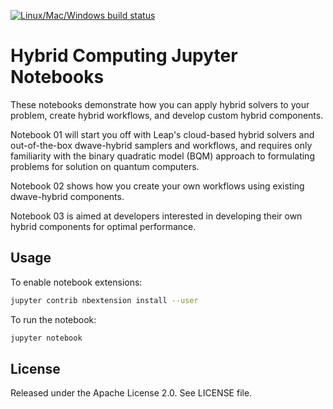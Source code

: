 [![Linux/Mac/Windows build status](
  https://circleci.com/gh/dwave-examples/hybrid-computing-notebook.svg?style=svg)](
  https://circleci.com/gh/dwave-examples/hybrid-computing-notebook)

# Hybrid Computing Jupyter Notebooks

These notebooks demonstrate how you can apply hybrid solvers to your problem, 
create hybrid workflows, and develop custom hybrid components. 

Notebook 01 will 
start you off with Leap's cloud-based hybrid solvers and out-of-the-box 
dwave-hybrid samplers and workflows, and requires only familiarity with the binary 
quadratic model (BQM) approach to formulating problems for solution on quantum 
computers. 

Notebook 02 shows how you create your own workflows using existing dwave-hybrid 
components. 

Notebook 03 is aimed at developers interested in developing their own hybrid components 
for optimal performance.

## Usage

To enable notebook extensions:

```bash
jupyter contrib nbextension install --user
```

To run the notebook:

```bash
jupyter notebook
```

## License

Released under the Apache License 2.0. See LICENSE file.
